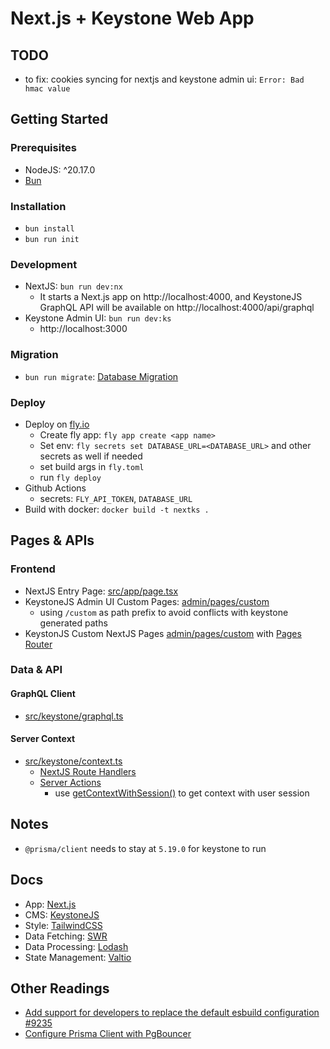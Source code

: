 # Next.js + Keystone Web App

## TODO

- to fix: cookies syncing for nextjs and keystone admin ui: `Error: Bad hmac value`

## Getting Started

### Prerequisites

- NodeJS: ^20.17.0
- [Bun](https://bun.sh/)

### Installation

- `bun install`
- `bun run init`

### Development

- NextJS: `bun run dev:nx`
  - It starts a Next.js app on http://localhost:4000, and KeystoneJS GraphQL API will be available on http://localhost:4000/api/graphql
- Keystone Admin UI: `bun run dev:ks`
  - http://localhost:3000

### Migration

- `bun run migrate`: [Database Migration](https://keystonejs.com/docs/guides/database-migration)

### Deploy

- Deploy on [fly.io](https://fly.io)
  - Create fly app: `fly app create <app name>`
  - Set env: `fly secrets set DATABASE_URL=<DATABASE_URL>` and other secrets as well if needed
  - set build args in `fly.toml`
  - run `fly deploy`
- Github Actions
  - secrets: `FLY_API_TOKEN`, `DATABASE_URL`
- Build with docker: `docker build -t nextks .`

## Pages & APIs

### Frontend

- NextJS Entry Page: [src/app/page.tsx](src/app/page.tsx)
- KeystoneJS Admin UI Custom Pages: [admin/pages/custom](admin/pages/custom/index.tsx)
  - using `/custom` as path prefix to avoid conflicts with keystone generated paths
- KeystonJS Custom NextJS Pages [admin/pages/custom](admin/pages/custom/index.tsx) with [Pages Router](https://nextjs.org/docs/pages)

### Data & API

#### GraphQL Client

- [src/keystone/graphql.ts](src/keystone/graphql.ts)

#### Server Context

- [src/keystone/context.ts](src/keystone/context.ts)
  - [NextJS Route Handlers](https://nextjs.org/docs/app/building-your-application/routing/route-handlers)
  - [Server Actions](https://nextjs.org/docs/app/building-your-application/data-fetching/server-actions-and-mutations)
    - use [getContextWithSession()](src/keystone/context.ts) to get context with user session

## Notes

- `@prisma/client` needs to stay at `5.19.0` for keystone to run

## Docs

- App: [Next.js](https://nextjs.org/)
- CMS: [KeystoneJS](https://keystonejs.com/)
- Style: [TailwindCSS](https://tailwindcss.com/)
- Data Fetching: [SWR](https://swr.vercel.app/)
- Data Processing: [Lodash](https://lodash.com/)
- State Management: [Valtio](https://github.com/pmndrs/valtio)

## Other Readings

- [Add support for developers to replace the default esbuild configuration #9235](https://github.com/keystonejs/keystone/pull/9235)
- [Configure Prisma Client with PgBouncer](https://www.prisma.io/docs/orm/prisma-client/setup-and-configuration/databases-connections/pgbouncer)
